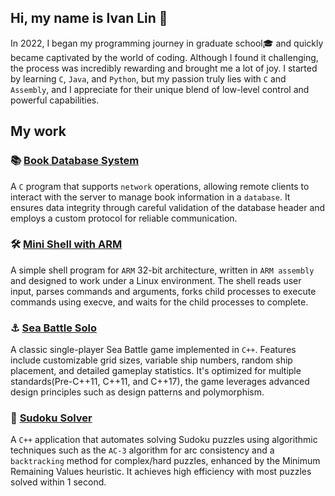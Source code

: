 ## Hi, my name is Ivan Lin 🦌

In 2022, I began my programming journey in graduate school🎓 and quickly became captivated by the world of coding. Although I found it challenging, the process was incredibly rewarding and brought me a lot of joy. I started by learning `C`, `Java`, and `Python`, but my passion truly lies with `C` and `Assembly`, and I appreciate for their unique blend of low-level control and powerful capabilities.

## My work

### 📚 **[Book Database System](https://github.com/ivanlin69/BookDBSystem)**
A `C` program that supports `network` operations, allowing remote clients to interact with the server to manage book information in a `database`. It ensures data integrity through careful validation of the database header and employs a custom protocol for reliable communication.

### 🛠️ **[Mini Shell with ARM](https://github.com/ivanlin69/miniShell)**
A simple shell program for `ARM` 32-bit architecture, written in `ARM assembly` and designed to work under a Linux environment. The shell reads user input, parses commands and arguments, forks child processes to execute commands using execve, and waits for the child processes to complete.

### ⚓ **[Sea Battle Solo](https://github.com/ivanlin69/SeaBattleSolo)**
A classic single-player Sea Battle game implemented in `C++`. Features include customizable grid sizes, variable ship numbers, random ship placement, and detailed gameplay statistics. It's optimized for multiple standards(Pre-C++11, C++11, and C++17), the game leverages advanced design principles such as design patterns and polymorphism.

### 🤖 **[Sudoku Solver](https://github.com/ivanlin69/SudokuSolver)**
A `C++` application that automates solving Sudoku puzzles using algorithmic techniques such as the `AC-3` algorithm for arc consistency and a `backtracking` method for complex/hard puzzles, enhanced by the Minimum Remaining Values heuristic. It achieves high efficiency with most puzzles solved within 1 second.



<!--
**ivanlin69/ivanlin69** is a ✨ _special_ ✨ repository because its `README.md` (this file) appears on your GitHub profile.

Here are some ideas to get you started:

- 🔭 I’m currently working on ...
- 🌱 I’m currently learning ...
- 👯 I’m looking to collaborate on ...
- 🤔 I’m looking for help with ...
- 💬 Ask me about ...
- 📫 How to reach me: ...
- 😄 Pronouns: ...
- ⚡ Fun fact: ...
-->
